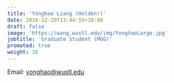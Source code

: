 ```yaml
---
title: 'Yonghao Liang (Holden!)'
date: 2018-12-20T13:44:55+10:00
draft: false
image: 'https://wang.wustl.edu/img/YonghaoLarge.jpg'
jobtitle: 'Graduate Student (MGG)'
promoted: true
weight: 16
---
```

Email: yonghao@wustl.edu